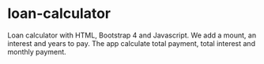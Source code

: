 # loan-calculator
Loan calculator with HTML, Bootstrap 4 and Javascript. We add a mount, an interest and years to pay. The app calculate total payment, total interest and monthly payment.
